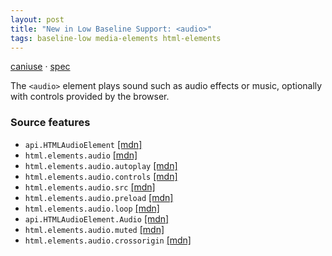 ```yaml
---
layout: post
title: "New in Low Baseline Support: <audio>"
tags: baseline-low media-elements html-elements
---
```


[caniuse](https://caniuse.com/?search=audio) · [spec](https://html.spec.whatwg.org/multipage/media.html#audio)

The `<audio>` element plays sound such as audio effects or music, optionally with controls provided by the browser.

### Source features

- ``api.HTMLAudioElement`` [[mdn]](https://developer.mozilla.org/en-US/search?q=api.HTMLAudioElement)
- ``html.elements.audio`` [[mdn]](https://developer.mozilla.org/en-US/search?q=html.elements.audio)
- ``html.elements.audio.autoplay`` [[mdn]](https://developer.mozilla.org/en-US/search?q=html.elements.audio.autoplay)
- ``html.elements.audio.controls`` [[mdn]](https://developer.mozilla.org/en-US/search?q=html.elements.audio.controls)
- ``html.elements.audio.src`` [[mdn]](https://developer.mozilla.org/en-US/search?q=html.elements.audio.src)
- ``html.elements.audio.preload`` [[mdn]](https://developer.mozilla.org/en-US/search?q=html.elements.audio.preload)
- ``html.elements.audio.loop`` [[mdn]](https://developer.mozilla.org/en-US/search?q=html.elements.audio.loop)
- ``api.HTMLAudioElement.Audio`` [[mdn]](https://developer.mozilla.org/en-US/search?q=api.HTMLAudioElement.Audio)
- ``html.elements.audio.muted`` [[mdn]](https://developer.mozilla.org/en-US/search?q=html.elements.audio.muted)
- ``html.elements.audio.crossorigin`` [[mdn]](https://developer.mozilla.org/en-US/search?q=html.elements.audio.crossorigin)
